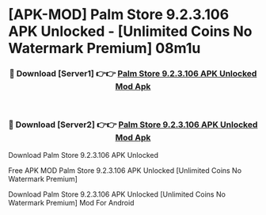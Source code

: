 # [APK-MOD] Palm Store 9.2.3.106 APK Unlocked - [Unlimited Coins No Watermark Premium] 08m1u



<div align="center">
<h3>🔴 Download [Server1] 👉👉 <a href="https://momento.my/?title=Palm_Store_9.2.3.106_APK_Unlocked">Palm Store 9.2.3.106 APK Unlocked Mod Apk</a></h3><br>

<h3>🔴 Download [Server2] 👉👉 <a href="https://momento.my/?title=Palm_Store_9.2.3.106_APK_Unlocked">Palm Store 9.2.3.106 APK Unlocked Mod Apk</a></h3>
</div>



Download Palm Store 9.2.3.106 APK Unlocked 

Free APK MOD Palm Store 9.2.3.106 APK Unlocked [Unlimited Coins No Watermark Premium]

Download Palm Store 9.2.3.106 APK Unlocked [Unlimited Coins No Watermark Premium] Mod For Android
